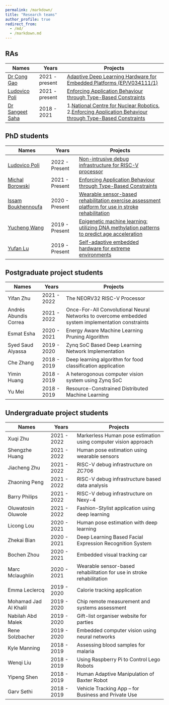 ```yaml
---
permalink: /markdown/
title: "Research teams"
author_profile: true
redirect_from: 
  - /md/
  - /markdown.md
---
```


## RAs

|Names|Years |Projects|
|---|---|---|
|[Dr Cong Gao](https://www.linkedin.com/in/%E8%81%AA-%E9%AB%98-3a65a0163/)|2021 - present| [Adaptive Deep Learning Hardware for Embedded Platforms (EP/V034111/1)](https://balancezhai.github.io/portfolio/portfolio-995/) |
|[Ludovico Poli](https://uk.linkedin.com/in/ludovico-poli-448340190)|2021 - present| [Enforcing Application Behaviour through Type-Based Constraints](https://balancezhai.github.io/portfolio/protfolio-994/#) |
|[Dr Sangeet Saha](https://uk.linkedin.com/in/sangeet-saha-a677924b)|2018 - 2021|1.[National Centre for Nuclear Robotics](https://balancezhai.github.io/portfolio/protfolio-998/#), 2.[Enforcing Application Behaviour through Type-Based Constraints](https://balancezhai.github.io/portfolio/protfolio-994/#)|


## PhD students

| Names                   | Years            | Projects                                                             |
| --------                | ---------------- | ------------------------------------------------------------ |
| [Ludovico Poli](https://www.linkedin.com/in/michal-borowski-521b8790/) | 2022 - Present   | [Non-intrusive debug infrastructure for RISC-V processor](https://balancezhai.github.io/portfolio/protfolio-994/#)                          |
| [Michal Borowski](https://www.linkedin.com/in/michal-borowski-521b8790/) | 2021 - Present   | [Enforcing Application Behaviour through Type-Based Constraints](https://balancezhai.github.io/portfolio/protfolio-994/#)                          |
| [Issam Boukhennoufa](https://www.linkedin.com/in/issam-boukhennoufa/) | 2020 - Present   | [Wearable sensor-based rehabilitation exercise assessment platform for use in stroke rehabilitation](https://balancezhai.github.io/portfolio/protfolio-996/)                          |
| [Yucheng Wang](https://www.linkedin.com/in/yucheng-wang-278b921b1/)       | 2019 - Present   | [Epigenetic machine learning: utilizing DNA methylation patterns to predict age acceleration](https://balancezhai.github.io/portfolio/protfolio-997/)                          |
| [Yufan Lu](https://scholar.google.ae/citations?user=OBZ16uoAAAAJ&hl=en)           | 2019 - Present   | [Self-adaptive embedded hardware for extreme environments](https://balancezhai.github.io/portfolio/portfolio-995/)     |

## Postgraduate project students

| Names                   | Years            | Projects                                                             |
| --------                | ---------------- | ------------------------------------------------------------ |
| Yifan Zhu       | 2021 - 2022   | The NEORV32 RISC-V Processor    |
| Andrés Abundis Correa       | 2021 - 2022   | Once-For-All Convolutional Neural Networks to overcome embedded system implementation constraints     |
| Esmat Esha       | 2020 - 2021   | Energy Aware Machine Learning Pruning Algorithm     |
| Syed Saud Alyassa       | 2019 - 2020   | Zynq SoC Based Deep Learning Network Implementation   |
| Che Zhang | 2018 - 2019   | Deep learning algorithm for food classification application                         |
| Yimin Huang | 2018 - 2019   | A heterogonous computer vision system using Zynq SoC                 |
| Yu Mei | 2018 - 2019   | Resource-Constrained Distributed Machine Learning                         |

## Undergraduate project students

| Names                   | Years            | Projects                                                             |
| --------                | ---------------- | ------------------------------------------------------------ |
| Xuqi Zhu         | 2021 - 2022   | Markerless Human pose estimation using computer vision approach |
| Shengzhe Huang         | 2021 - 2022   | Human pose estimation using wearable sensors |
| Jiacheng Zhu         | 2021 - 2022   | RISC-V debug infrastructure on ZC706|
| Zhaoning Peng         | 2021 - 2022   | RISC-V debug infrastructure based data analysis |
| Barry Philips         | 2021 - 2022   | RISC-V debug infrastructure on Nexy-4 |
| Oluwatosin Oluwole    | 2021 - 2022   | Fashion-Stylist application using deep learning |
| Licong Lou         | 2020 - 2021   | Human pose estimation with deep learning |
| Zhekai Bian        | 2020 - 2021   | Deep Learning Based Facial Expression Recognition System |
| Bochen Zhou        | 2020 - 2021   | Embedded visual tracking car |
| Marc Mclaughlin    | 2020 - 2021   | Wearable sensor-based rehabilitation for use in stroke rehabilitation |
| Emma Leclercq    | 2019 - 2020   | Calorie tracking application |
| Mohamad Jad Al Khalil    | 2019 - 2020    | Chip remote measurement and systems assessment |
| Nabilah Abd Malek    | 2019 - 2020    | Gift-list organiser website for parties |
| Rene Solzbacher   | 2019 - 2020    | Embedded computer vision using neural networks |
| Kyle Manning   | 2018 - 2019    | Assessing blood samples for malaria |
| Wenqi Liu   | 2018 - 2019    | Using Raspberry Pi to Control Lego Robots |
| Yipeng Shen   | 2018 - 2019    | Human Adaptive Manipulation of Baxter Robot |
| Garv Sethi  | 2018 - 2019    | Vehicle Tracking App – for Business and Private Use|



